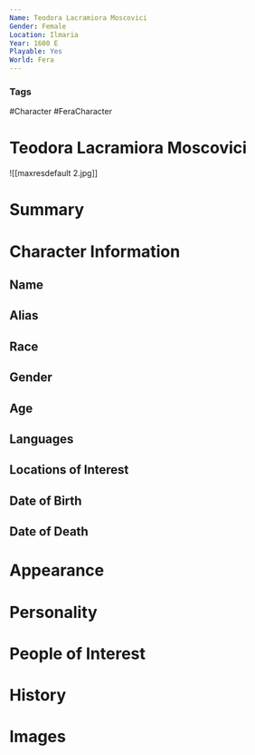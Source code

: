 ```yaml
---
Name: Teodora Lacramiora Moscovici
Gender: Female
Location: Ilmaria
Year: 1600 E
Playable: Yes
World: Fera
---
```


### Tags
#Character #FeraCharacter 

# Teodora Lacramiora Moscovici
![[maxresdefault 2.jpg]]

# Summary


# Character Information

## Name

## Alias

## Race

## Gender

## Age

## Languages

## Locations of Interest

## Date of Birth

## Date of Death

# Appearance

# Personality

# People of Interest

# History

# Images
